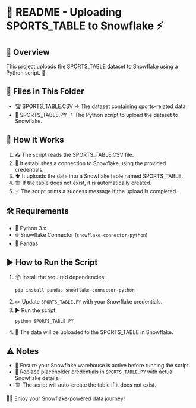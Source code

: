 # 📌 README - Uploading SPORTS_TABLE to Snowflake ⚡

## 📂 Overview
This project uploads the SPORTS_TABLE dataset to Snowflake using a Python script. 🚀

## 📁 Files in This Folder
- 🏆 SPORTS_TABLE.CSV → The dataset containing sports-related data.
- 📝 SPORTS_TABLE.PY → The Python script to upload the dataset to Snowflake.

## 🔄 How It Works
1. 📥 The script reads the SPORTS_TABLE.CSV file.
2. 🔗 It establishes a connection to Snowflake using the provided credentials.
3. ⬆️ It uploads the data into a Snowflake table named SPORTS_TABLE.
4. 🏗️ If the table does not exist, it is automatically created.
5. ✅ The script prints a success message if the upload is completed.

## 🛠️ Requirements
- 🐍 Python 3.x
- ❄️ Snowflake Connector (`snowflake-connector-python`)
- 🐼 Pandas

## ▶️ How to Run the Script
1. 📦 Install the required dependencies:
   ```
   pip install pandas snowflake-connector-python
   ```
2. ✏️ Update `SPORTS_TABLE.PY` with your Snowflake credentials.
3. ▶️ Run the script:
   ```
   python SPORTS_TABLE.PY
   ```
4. 🎯 The data will be uploaded to the SPORTS_TABLE in Snowflake.

## ⚠️ Notes
- 🚨 Ensure your Snowflake warehouse is active before running the script.
- 🔑 Replace placeholder credentials in `SPORTS_TABLE.PY` with actual Snowflake details.
- 🏗️ The script will auto-create the table if it does not exist.

🎉🚀 Enjoy your Snowflake-powered data journey!